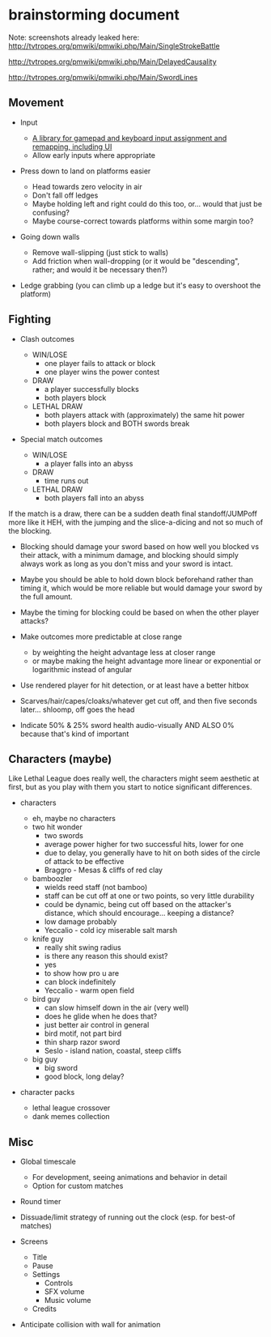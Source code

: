 
# brainstorming document

Note: screenshots already leaked here: http://tvtropes.org/pmwiki/pmwiki.php/Main/SingleStrokeBattle

http://tvtropes.org/pmwiki/pmwiki.php/Main/DelayedCausality

http://tvtropes.org/pmwiki/pmwiki.php/Main/SwordLines


## Movement

* Input
	* [A library for gamepad and keyboard input assignment and remapping, including UI](https://github.com/multiism/input-control)
	* Allow early inputs where appropriate

* Press down to land on platforms easier
	* Head towards zero velocity in air
	* Don't fall off ledges
	* Maybe holding left and right could do this too, or... would that just be confusing?
	* Maybe course-correct towards platforms within some margin too?

* Going down walls
	* Remove wall-slipping (just stick to walls)
	* Add friction when wall-dropping (or it would be "descending", rather; and would it be necessary then?)

* Ledge grabbing (you can climb up a ledge but it's easy to overshoot the platform)


## Fighting

* Clash outcomes
	* WIN/LOSE
		* one player fails to attack or block
		* one player wins the power contest
	* DRAW
		* a player successfully blocks
		* both players block
	* LETHAL DRAW
		* both players attack with (approximately) the same hit power
		* both players block and BOTH swords break

* Special match outcomes
	* WIN/LOSE
		* a player falls into an abyss
	* DRAW
		* time runs out
	* LETHAL DRAW
		* both players fall into an abyss

If the match is a draw,
there can be a sudden death final standoff/JUMPoff more like it HEH,
with the jumping and the slice-a-dicing and not so much of the blocking.

* Blocking should damage your sword based on how well you blocked vs their attack, with a minimum damage,
  and blocking should simply always work as long as you don't miss and your sword is intact.

* Maybe you should be able to hold down block beforehand rather than timing it,
  which would be more reliable but would damage your sword by the full amount.

* Maybe the timing for blocking could be based on when the other player attacks?

* Make outcomes more predictable at close range
	* by weighting the height advantage less at closer range 
	* or maybe making the height advantage more linear or exponential or logarithmic instead of angular

* Use rendered player for hit detection, or at least have a better hitbox

* Scarves/hair/capes/cloaks/whatever get cut off, and then five seconds later... shloomp, off goes the head

* Indicate 50% & 25% sword health audio-visually
AND ALSO 0% because that's kind of important


## Characters (maybe)

Like Lethal League does really well,
the characters might seem aesthetic at first,
but as you play with them you start to notice significant differences.

* characters
	* eh, maybe no characters
	* two hit wonder
		* two swords
		* average power higher for two successful hits, lower for one
		* due to delay, you generally have to hit on both sides of the circle of attack to be effective
		* Braggro - Mesas & cliffs of red clay
	* bamboozler
		* wields reed staff (not bamboo)
		* staff can be cut off at one or two points, so very little durability
		* could be dynamic, being cut off based on the attacker's distance, which should encourage... keeping a distance?
		* low damage probably
		* Yeccalio - cold icy miserable salt marsh
	* knife guy
		* really shit swing radius
		* is there any reason this should exist?
		* yes
		* to show how pro u are
		* can block indefinitely
		* Yeccalio - warm open field
	* bird guy
		* can slow himself down in the air (very well)
		* does he glide when he does that?
		* just better air control in general
		* bird motif, not part bird
		* thin sharp razor sword
		* Seslo - island nation, coastal, steep cliffs
	* big guy
		* big sword
		* good block, long delay?

* character packs
	* lethal league crossover
	* dank memes collection


## Misc

* Global timescale
	* For development, seeing animations and behavior in detail
	* Option for custom matches

* Round timer

* Dissuade/limit strategy of running out the clock (esp. for best-of matches)

* Screens
	* Title
	* Pause
	* Settings
		* Controls
		* SFX volume
		* Music volume
	* Credits

* Anticipate collision with wall for animation
